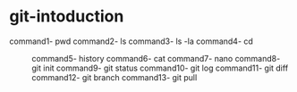 # git-intoduction
command1- pwd
command2- ls
command3- ls -la
command4- cd <dir>
command5- history
command6- cat <file>
command7- nano <file>
command8- git init
command9- git status
command10- git log
command11- git diff
command12- git branch
command13- git pull